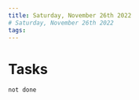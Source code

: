 ```yaml
---
title: Saturday, November 26th 2022 
# Saturday, November 26th 2022
tags: 
---
```


# Tasks
```tasks
not done
```

